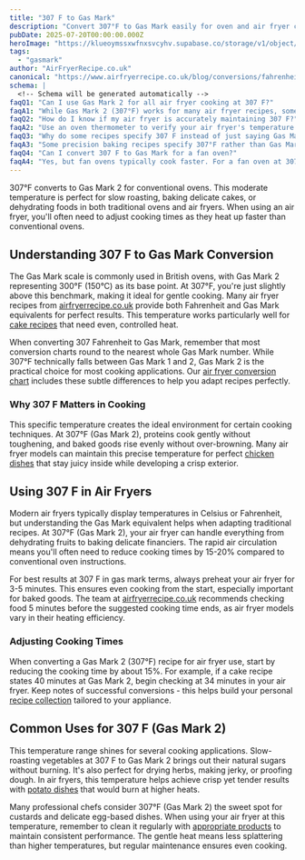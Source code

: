 ```yaml
---
title: "307 F to Gas Mark"
description: "Convert 307°F to Gas Mark easily for oven and air fryer cooking. Includes conversion charts, tips for air fryer adjustments, and recipe ideas."
pubDate: 2025-07-20T00:00:00.000Z
heroImage: "https://klueoymssxwfnxsvcyhv.supabase.co/storage/v1/object/public/Shmucket/307-f-to-gas-mark.png"
tags:
  - "gasmark"
author: "AirFryerRecipe.co.uk"
canonical: "https://www.airfryerrecipe.co.uk/blog/conversions/fahrenheit-to-gas-mark/307-f-to-gas-mark"
schema: |
  <!-- Schema will be generated automatically -->
faqQ1: "Can I use Gas Mark 2 for all air fryer cooking at 307 F?"
faqA1: "While Gas Mark 2 (307°F) works for many air fryer recipes, some foods like crispy chips or fried chicken need higher temperatures. Always check recommended temperatures for specific dishes and adjust cooking times accordingly."
faqQ2: "How do I know if my air fryer is accurately maintaining 307 F?"
faqA2: "Use an oven thermometer to verify your air fryer's temperature accuracy. Place it in the basket during preheating - most quality air fryers maintain temperatures within ±5°F of the set point at this range."
faqQ3: "Why do some recipes specify 307 F instead of just saying Gas Mark 2?"
faqA3: "Some precision baking recipes specify 307°F rather than Gas Mark 2 because this slight temperature difference can affect delicate items like macarons or soufflés. Most home cooks can use Gas Mark 2 as equivalent."
faqQ4: "Can I convert 307 F to Gas Mark for a fan oven?"
faqA4: "Yes, but fan ovens typically cook faster. For a fan oven at 307°F (Gas Mark 2), reduce the cooking time by about 20% compared to conventional oven recipes, similar to air fryer adjustments."
---
```

<p>307°F converts to Gas Mark 2 for conventional ovens. This moderate temperature is perfect for slow roasting, baking delicate cakes, or dehydrating foods in both traditional ovens and air fryers. When using an air fryer, you'll often need to adjust cooking times as they heat up faster than conventional ovens.</p>

<h2>Understanding 307 F to Gas Mark Conversion</h2>
<p>The Gas Mark scale is commonly used in British ovens, with Gas Mark 2 representing 300°F (150°C) as its base point. At 307°F, you're just slightly above this benchmark, making it ideal for gentle cooking. Many air fryer recipes from <a href=https://www.airfryerrecipe.co.uk>airfryerrecipe.co.uk</a> provide both Fahrenheit and Gas Mark equivalents for perfect results. This temperature works particularly well for <a href=https://www.airfryerrecipe.co.uk/recipe-category/cakes>cake recipes</a> that need even, controlled heat.</p>
<p>When converting 307 Fahrenheit to Gas Mark, remember that most conversion charts round to the nearest whole Gas Mark number. While 307°F technically falls between Gas Mark 1 and 2, Gas Mark 2 is the practical choice for most cooking applications. Our <a href=https://www.airfryerrecipe.co.uk/air-fryer-conversion-chart>air fryer conversion chart</a> includes these subtle differences to help you adapt recipes perfectly.</p>

<h3>Why 307 F Matters in Cooking</h3>
<p>This specific temperature creates the ideal environment for certain cooking techniques. At 307°F (Gas Mark 2), proteins cook gently without toughening, and baked goods rise evenly without over-browning. Many air fryer models can maintain this precise temperature for perfect <a href=https://www.airfryerrecipe.co.uk/recipe-category/chicken>chicken dishes</a> that stay juicy inside while developing a crisp exterior.</p>

<h2>Using 307 F in Air Fryers</h2>
<p>Modern air fryers typically display temperatures in Celsius or Fahrenheit, but understanding the Gas Mark equivalent helps when adapting traditional recipes. At 307°F (Gas Mark 2), your air fryer can handle everything from dehydrating fruits to baking delicate financiers. The rapid air circulation means you'll often need to reduce cooking times by 15-20% compared to conventional oven instructions.</p>
<p>For best results at 307 F in gas mark terms, always preheat your air fryer for 3-5 minutes. This ensures even cooking from the start, especially important for baked goods. The team at <a href=https://www.airfryerrecipe.co.uk>airfryerrecipe.co.uk</a> recommends checking food 5 minutes before the suggested cooking time ends, as air fryer models vary in their heating efficiency.</p>

<h3>Adjusting Cooking Times</h3>
<p>When converting a Gas Mark 2 (307°F) recipe for air fryer use, start by reducing the cooking time by about 15%. For example, if a cake recipe states 40 minutes at Gas Mark 2, begin checking at 34 minutes in your air fryer. Keep notes of successful conversions - this helps build your personal <a href=https://www.airfryerrecipe.co.uk/recipes>recipe collection</a> tailored to your appliance.</p>

<h2>Common Uses for 307 F (Gas Mark 2)</h2>
<p>This temperature range shines for several cooking applications. Slow-roasting vegetables at 307 F to Gas Mark 2 brings out their natural sugars without burning. It's also perfect for drying herbs, making jerky, or proofing dough. In air fryers, this temperature helps achieve crisp yet tender results with <a href=https://www.airfryerrecipe.co.uk/recipe-category/potatoes>potato dishes</a> that would burn at higher heats.</p>
<p>Many professional chefs consider 307°F (Gas Mark 2) the sweet spot for custards and delicate egg-based dishes. When using your air fryer at this temperature, remember to clean it regularly with <a href=https://www.airfryerrecipe.co.uk/air-fryer-cleaner>appropriate products</a> to maintain consistent performance. The gentle heat means less splattering than higher temperatures, but regular maintenance ensures even cooking.</p>
